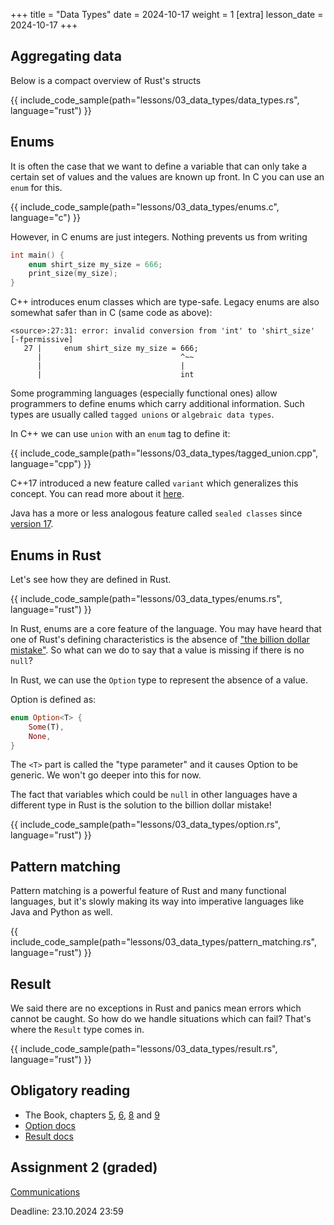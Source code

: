 +++
title = "Data Types"
date = 2024-10-17
weight = 1
[extra]
lesson_date = 2024-10-17
+++

## Aggregating data

Below is a compact overview of Rust's structs

{{ include_code_sample(path="lessons/03_data_types/data_types.rs", language="rust") }}

## Enums

It is often the case that we want to define a variable that can only take
a certain set of values and the values are known up front. In C you can use an `enum` for this.

{{ include_code_sample(path="lessons/03_data_types/enums.c", language="c") }}

However, in C enums are just integers. Nothing prevents us from writing

```c
int main() {
    enum shirt_size my_size = 666;
    print_size(my_size);
}
```

C++ introduces enum classes which are type-safe. Legacy enums are also somewhat safer than in C (same code as above):

```
<source>:27:31: error: invalid conversion from 'int' to 'shirt_size' [-fpermissive]
   27 |     enum shirt_size my_size = 666;
      |                               ^~~
      |                               |
      |                               int
```

Some programming languages (especially functional ones) allow programmers to define
enums which carry additional information. Such types are usually called `tagged unions`
or `algebraic data types`.

In C++ we can use `union` with an `enum` tag to define it:

{{ include_code_sample(path="lessons/03_data_types/tagged_union.cpp", language="cpp") }}

C++17 introduced a new feature called `variant` which generalizes this concept.
You can read more about it [here](https://en.cppreference.com/w/cpp/utility/variant).

Java has a more or less analogous feature called `sealed classes`
since [version 17](https://docs.oracle.com/en/java/javase/17/language/sealed-classes-and-interfaces.html.).

## Enums in Rust

Let's see how they are defined in Rust.

{{ include_code_sample(path="lessons/03_data_types/enums.rs", language="rust") }}

In Rust, enums are a core feature of the language.
You may have heard that one of Rust's defining characteristics is
the absence of ["the billion dollar mistake"](https://en.wikipedia.org/wiki/Tony_Hoare#Apologies_and_retractions).
So what can we do to say that a value is missing if there is no `null`?

In Rust, we can use the `Option` type to represent the absence of a value.

Option is defined as:

```rust
enum Option<T> {
    Some(T),
    None,
}
```

The `<T>` part is called the "type parameter" and it causes Option to be generic.
We won't go deeper into this for now.

The fact that variables which could be `null` in other languages have a different type in Rust is
the solution to the billion dollar mistake!

{{ include_code_sample(path="lessons/03_data_types/option.rs", language="rust") }}

## Pattern matching

Pattern matching is a powerful feature of Rust and many functional languages, but it's slowly making
its way into imperative languages like Java and Python as well.

{{ include_code_sample(path="lessons/03_data_types/pattern_matching.rs", language="rust") }}

## Result

We said there are no exceptions in Rust and panics mean errors which cannot be caught.
So how do we handle situations which can fail? That's where the `Result` type comes in.

{{ include_code_sample(path="lessons/03_data_types/result.rs", language="rust") }}

## Obligatory reading

- The Book, chapters [5](https://doc.rust-lang.org/book/ch05-00-structs.html),
  [6](https://doc.rust-lang.org/stable/book/ch06-00-enums.html),
  [8](https://doc.rust-lang.org/stable/book/ch08-00-common-collections.html)
  and [9](https://doc.rust-lang.org/stable/book/ch09-00-error-handling.html)
- [Option docs](https://doc.rust-lang.org/std/option/)
- [Result docs](https://doc.rust-lang.org/std/result/)

## Assignment 2 (graded)

[Communications](https://classroom.github.com/a/gDraT0lo)

Deadline: 23.10.2024 23:59
